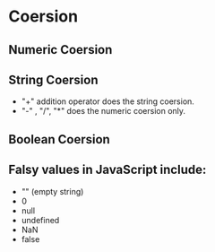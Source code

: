 # Coersion

## Numeric Coersion


## String Coersion

- "+" addition operator does the string coersion.
- "-" , "/", "*" does the numeric coersion only.

## Boolean Coersion


## Falsy values in JavaScript include:

- "" (empty string)
- 0
- null
- undefined
- NaN
- false